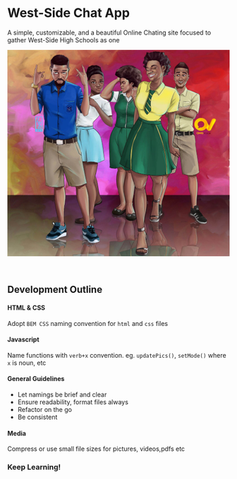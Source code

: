 # West-Side Chat App
A simple, customizable, and a beautiful Online Chating site focused to gather West-Side High Schools as one

 ![welcome-banner](/imgs/first-sroll.jpg)

<br>

## Development Outline

#### HTML & CSS
Adopt `BEM CSS` naming convention for `html` and `css` files

#### Javascript
Name functions with `verb+x` convention. eg. `updatePics()`, `setMode()`
where `x` is noun, etc
#### General Guidelines
* Let namings be brief and clear
* Ensure readability, format files always
* Refactor on the go
* Be consistent

#### Media
Compress or use small file sizes for pictures, videos,pdfs etc

### Keep Learning!